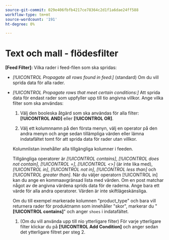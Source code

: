 ```yaml
---
source-git-commit: 029e406fbfb4217ce78364c2d1f1a6dae24ff588
workflow-type: tm+mt
source-wordcount: '191'
ht-degree: 0%

---
```

# Text och mall - flödesfilter

**\[Feed Filter\]:** Vilka rader i feed-filen som ska spridas:

* *[!UICONTROL Propagate all rows found in feed:]* (standard) Om du vill sprida data för alla rader.

* *[!UICONTROL Propagate rows that meet certain conditions:]* Att sprida data för endast rader som uppfyller upp till tio angivna villkor. Ange vilka filter som ska användas:

   1. Välj den booleska åtgärd som ska användas för alla filter: **[!UICONTROL AND]** eller **[!UICONTROL OR]**.

   1. Välj ett kolumnnamn på den första menyn, välj en operator på den andra menyn och ange sedan tillämpliga värden eller lämna indatafältet tomt för att sprida data för rader utan villkor.

  Kolumnlistan innehåller alla tillgängliga kolumner i feeden.

  Tillgängliga operatorer är *[!UICONTROL contains]*, *[!UICONTROL does not contain]*, *[!UICONTROL =]*, *[!UICONTROL <>]* (är inte lika med), *[!UICONTROL in]*, *[!UICONTROL not in]*, *[!UICONTROL less than]* och *[!UICONTROL greater than]*. När du väljer operatorn [!UICONTROL in] kan du ange en kommaavgränsad lista med värden. Om en post matchar något av de angivna värdena sprids data för de raderna. Ange bara ett värde för alla andra operatorer. Värden är inte skiftlägeskänsliga.

  Om du till exempel markerade kolumnen &quot;product_type&quot; och bara vill returnera rader för produktnamn som innehåller &quot;skor&quot;, markerar du &quot;**[!UICONTROL contains]**&quot; och anger `shoes` i indatafältet.

   1. (Om du vill använda upp till nio ytterligare filter) För varje ytterligare filter klickar du på **[!UICONTROL Add Condition]** och anger sedan det ytterligare filtret per steg 2.
